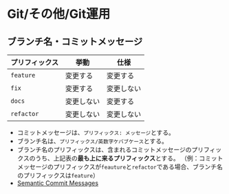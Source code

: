 # Git/その他/Git運用

## ブランチ名・コミットメッセージ

| プリフィックス | 挙動       | 仕様       |
| -------------- | ---------- | ---------- |
| `feature`    | 変更する   | 変更する   |
| `fix`        | 変更する   | 変更しない |
| `docs`       | 変更しない | 変更する   |
| `refactor`   | 変更しない | 変更しない |

- コミットメッセージは、`プリフィックス: メッセージ`とする。
- ブランチ名は、`プリフィックス/英数字ケバブケース`とする。
- ブランチ名のプリフィックスは、含まれるコミットメッセージのプリフィックスのうち、上記表の**最も上に来るプリフィックス**とする。
  （例：コミットメッセージのプリフィックスが`feauture`と`refactor`である場合、ブランチ名のプリフィックスは`feature`）
- [Semantic Commit Messages](https://gist.github.com/joshbuchea/6f47e86d2510bce28f8e7f42ae84c716)
